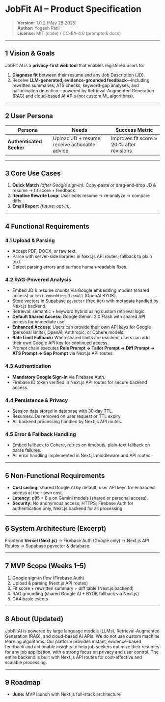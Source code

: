 # JobFit AI – Product Specification

> **Version:** 1.0.2 (May 28 2025)  
> **Author:** Yogesh Patil  
> **License:** MIT (code) / CC-BY-4.0 (prompts & docs)

---

## 1 Vision & Goals

JobFit AI is a **privacy-first web tool** that enables registered users to:

1. **Diagnose fit** between their resume and any Job Description (JD).
2. Receive **LLM-generated, evidence-grounded feedback**—including rewritten summaries, ATS checks, keyword-gap analyses, and hallucination detection—powered by Retrieval-Augmented Generation (RAG) and cloud-based AI APIs (not custom ML algorithms).

---

## 2 User Persona

| Persona                  | Needs                                         | Success Metric                            |
| ------------------------ | --------------------------------------------- | ----------------------------------------- |
| **Authenticated Seeker** | Upload JD + resume, receive actionable advice | Improves fit score ≥ 20 % after revisions |

---

## 3 Core Use Cases

1. **Quick Match** _(after Google sign‑in)_: Copy‑paste or drag‑and‑drop JD & resume → fit score + feedback.
2. **Iterative Rewrite Loop**: User edits resume → re‑analyze → compare diffs.
3. **Email Report** _(future; opt‑in)_.

---

## 4 Functional Requirements

### 4.1 Upload & Parsing

- Accept PDF, DOCX, or raw text.
- Parse with server-side libraries in Next.js API routes; fallback to plain text.
- Detect parsing errors and surface human‑readable fixes.

### 4.2 RAG‑Powered Analysis

- Embed JD & resume chunks via Google embedding models (shared access) or `text‑embedding‑3‑small` (OpenAI BYOK).
- Store vectors in Supabase `pgvector` (free tier) with metadata handled by Next.js backend.
- Retrieval: semantic + keyword hybrid using custom retrieval logic.
- **Default Shared Access:** Google Gemini 2.0 Flash with shared API access for immediate use.
- **Enhanced Access:** Users can provide their own API keys for Google (personal limits), OpenAI, Anthropic, or Cohere models.
- **Rate Limit Fallback:** When shared limits are reached, users can add their own Google API key for continued access.
- Prompt chain executes **Role Prompt → Tailor Prompt → Diff Prompt → ATS Prompt → Gap Prompt** via Next.js API routes.

### 4.3 Authentication

- **Mandatory Google Sign‑In** via Firebase Auth.
- Firebase ID token verified in Next.js API routes for secure backend access.

### 4.4 Persistence & Privacy

- Session data stored in database with 30‑day TTL.
- Resumes/JDs removed on user request or TTL expiry.
- All backend processing handled by Next.js API routes.

### 4.5 Error & Fallback Handling

- Embed fallback to Cohere, retries on timeouts, plain‑text fallback on parse failures.
- All error handling implemented in Next.js middleware and API routes.

---

## 5 Non‑Functional Requirements

- **Cost ceiling:** shared Google AI by default; user API keys for enhanced access at their own cost.
- **Latency:** p95 < 8 s on Gemini models (shared or personal access).
- **Security:** No anonymous access; HTTPS; Firebase Auth for authentication only, Next.js backend for all processing.

---

## 6 System Architecture (Excerpt)

Frontend **Vercel (Next.js)** → Firebase Auth (Google only) → Next.js API Routes → Supabase pgvector & database.

---

## 7 MVP Scope (Weeks 1–5)

1. Google sign‑in flow (Firebase Auth)
2. Upload & parsing (Next.js API routes)
3. Fit score + rewritten summary + diff table (Next.js backend)
4. RAG grounding (shared Google AI + BYOK fallback via Next.js)
5. GA4 basic events

---

## 8 About (Updated)

JobFitAI is powered by large language models (LLMs), Retrieval-Augmented Generation (RAG), and cloud-based AI APIs. We do not use custom machine learning algorithms. Our platform provides instant, evidence-based feedback and actionable insights to help job seekers optimize their resumes for any job application, with a strong focus on privacy and user control. The entire backend is built with Next.js API routes for cost-effective and scalable processing.

---

## 9 Roadmap

- **June:** MVP launch with Next.js full-stack architecture
